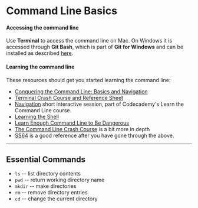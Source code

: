 Command Line Basics
===================

#### Accessing the command line

Use __Terminal__ to access the command line on Mac. On Windows it is accessed through __Git Bash__, which is part of __Git for Windows__ and can be installed as described [here](GitSetup).

#### Learning the command line

These resources should get you started learning the command line:

- [Conquering the Command Line: Basics and Navigation](http://conqueringthecommandline.com/book/basics)
- [Terminal Crash Course and Reference Sheet](http://www.bytemuse.com/post/the-terminal-crash-course-and-reference-sheet/)
- [Navigation](https://www.codecademy.com/en/courses/learn-the-command-line/lessons/navigation/resume) short interactive session, part of Codecademy's Learn the Command Line course.
- [Learning the Shell](http://linuxcommand.org/lc3_learning_the_shell.php)
- [Learn Enough Command Line to Be Dangerous](http://www.learnenough.com/command-line-tutorial)
- [The Command Line Crash Course](http://cli.learncodethehardway.org/book/) is a bit more in depth
- [SS64](http://ss64.com/) is a good reference after you have gone through the above.


---

Essential Commands
------------------

- `ls` -- list directory contents
- `pwd` -- return working directory name
- `mkdir` -- make directories
- `rm` -- remove directory entries
- `cd` -- change the current directory
